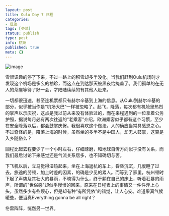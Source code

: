 ```yaml
---
layout: post
title: Oulu Day 7 归程
categories:
- 足迹
tags: [芬兰]
status: publish
type: post
info: 杭州
published: true
meta: {}
---
```

![image](http://i340.photobucket.com/albums/o350/claudxiao/DSCF0051.jpg)

雪很识趣的停了下来，不过一路上的积雪却多半没化。当我们赶到Oulu机场时才发现这个机场是多么的袖珍，而这点在到达那天被黑夜给掩盖了。我们孤单的在无人的茶座等待了好一会，才陆陆续续的有其他人赶来。

一切都很迅速，甚至连机票都只有赫尔辛基到上海的信息。从Oulu到赫尔辛基的部分，似乎被当作是“机场大巴”一样被忽略了。起飞，降落，每次都有机舱里热烈的掌声以示庆祝，这点是我以前从来没有体验过的，而在来程遇到的一位拿着公务护照，据说每月必有两次往返的“老乘客”介绍，欧洲乘客似乎都有这个习惯，至少在安全降落以后，都会鼓掌庆贺。我很喜欢这个做法，人的确应当常具感恩之心。不过奇怪的是，降落上海的时候，虽然坐的多半不是中国人，却无人鼓掌，这算是入乡随俗么？

回程比起去程要少了一个小时左右，仔细琢磨，和地球自传方向似乎没有关系，而我们最后讨论下来感觉还是气流关系居多，也不知确切与否。

下飞机以后，立马觉得湿热起来，坐在上海返杭的车上，昏昏沉沉，几度睡了过去，旅途的劳顿，加上时差的因素，的确是少见的累人。而等到了家里，杭州顿时下起了声势及其壮大的暴雨，不晓得为什么，终于躺在自己的床上，听着狂暴的雨声，所谓的"世俗感"却似乎慢慢的回来，原来在日程表上的事情又一件件浮上心头，虽然多少有些烦心，但是却有种“有所凭依”的错觉，让人心安。难道果真气候暖些，便当真Everything gonna be all right？

冬雷阵阵，恍然另一世界。

